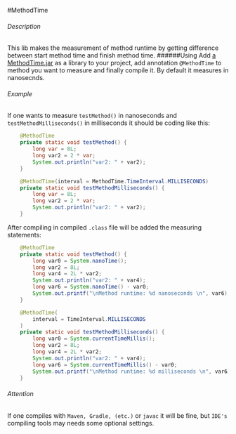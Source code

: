 #MethodTime

###### Description
This lib makes the measurement of method runtime by getting difference between start method time and finish method time.
######Using
Add [a MethodTime.jar](/src/main/out/MethodTime.jar) as a library to your project, add annotation `@MethodTime` to method you want to measure and finally compile it. By default it measures in nanosecnds.
###### Example
If one wants to measure `testMethod()` in nanoseconds and `testMethodMilliseconds()` in milliseconds it should be coding like this:
```java
    @MethodTime
    private static void testMethod() {
        long var = 8L;
        long var2 = 2 * var;
        System.out.println("var2: " + var2);
    }

    @MethodTime(interval = MethodTime.TimeInterval.MILLISECONDS)
    private static void testMethodMilliseconds() {
        long var = 8L;
        long var2 = 2 * var;
        System.out.println("var2: " + var2);
    }
````

After compiling in compiled `.class` file will be added the measuring statements:
```java
    @MethodTime
    private static void testMethod() {
        long var0 = System.nanoTime();
        long var2 = 8L;
        long var4 = 2L * var2;
        System.out.println("var2: " + var4);
        long var6 = System.nanoTime() - var0;
        System.out.printf("\nMethod runtime: %d nanoseconds \n", var6);
    }

    @MethodTime(
        interval = TimeInterval.MILLISECONDS
    )
    private static void testMethodMilliseconds() {
        long var0 = System.currentTimeMillis();
        long var2 = 8L;
        long var4 = 2L * var2;
        System.out.println("var2: " + var4);
        long var6 = System.currentTimeMillis() - var0;
        System.out.printf("\nMethod runtime: %d milliseconds \n", var6);
    }
``` 
###### Attention
If one compiles with `Maven, Gradle, (etc.)` or `javac` it will be fine, but `IDE's` compiling tools may needs some optional settings.    
   